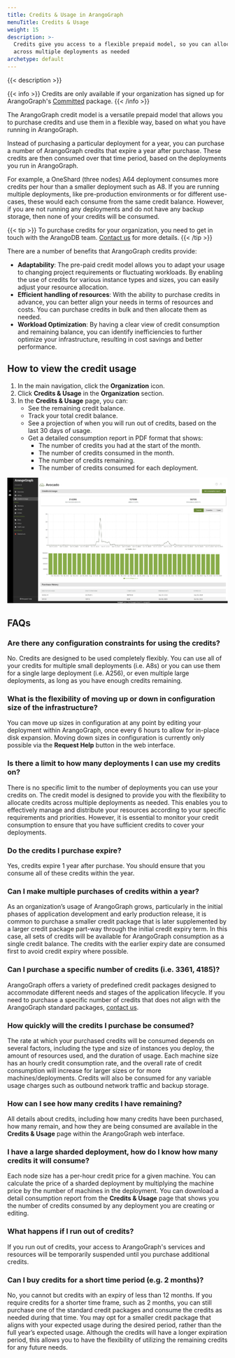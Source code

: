 ```yaml
---
title: Credits & Usage in ArangoGraph
menuTitle: Credits & Usage
weight: 15
description: >-
  Credits give you access to a flexible prepaid model, so you can allocate them
  across multiple deployments as needed
archetype: default
---
```

{{< description >}}

{{< info >}}
Credits are only available if your organization has signed up for
ArangoGraph's [Committed](../organizations/_index.md#committed) package.
{{< /info >}}

The ArangoGraph credit model is a versatile prepaid model that allows you to
purchase credits and use them in a flexible way, based on what you have running
in ArangoGraph.

Instead of purchasing a particular deployment for a year, you can purchase a
number of ArangoGraph credits that expire a year after purchase. These credits
are then consumed over that time period, based on the deployments you run
in ArangoGraph.

For example, a OneShard (three nodes) A64 deployment consumes more credits per
hour than a smaller deployment such as A8. If you are running multiple deployments,
like pre-production environments or for different use-cases, these would each consume
from the same credit balance. However, if you are not running any deployments
and do not have any backup storage, then none of your credits will be consumed.

{{< tip >}}
To purchase credits for your organization, you need to get in touch with the
ArangoDB team. [Contact us](https://www.arangodb.com/contact/) for more details.
{{< /tip >}}

There are a number of benefits that ArangoGraph credits provide:
- **Adaptability**: The pre-paid credit model allows you to adapt your usage to
  changing project requirements or fluctuating workloads. By enabling the use of
  credits for various instance types and sizes, you can easily adjust your
  resource allocation.
- **Efficient handling of resources**: With the ability to purchase credits in
  advance, you can better align your needs in terms of resources and costs.
  You can purchase credits in bulk and then allocate them as needed.
- **Workload Optimization**: By having a clear view of credit consumption and
  remaining balance, you can identify inefficiencies to further optimize your
  infrastructure, resulting in cost savings and better performance.

## How to view the credit usage

1. In the main navigation, click the **Organization** icon.
2. Click **Credits & Usage** in the **Organization** section.
3. In the **Credits & Usage** page, you can:
   - See the remaining credit balance.
   - Track your total credit balance.
   - See a projection of when you will run out of credits, based on the last 30 days of usage. 
   - Get a detailed consumption report in PDF format that shows:
     - The number of credits you had at the start of the month.
     - The number of credits consumed in the month.
     - The number of credits remaining.
     - The number of credits consumed for each deployment.

![ArangoGraph Credits and Usage](../../../images/arangograph-credits-and-usage.png)

## FAQs

### Are there any configuration constraints for using the credits?

No. Credits are designed to be used completely flexibly. You can use all of your
credits for multiple small deployments (i.e. A8s) or you can use them for a single
large deployment (i.e. A256), or even multiple large deployments, as long as you
have enough credits remaining.

### What is the flexibility of moving up or down in configuration size of the infrastructure?

You can move up sizes in configuration at any point by editing your deployment
within ArangoGraph, once every 6 hours to allow for in-place disk expansion.
Moving down sizes in configuration is currently only possible via the **Request Help**
button in the web interface.

### Is there a limit to how many deployments I can use my credits on?

There is no specific limit to the number of deployments you can use your credits
on. The credit model is designed to provide you with the flexibility to allocate
credits across multiple deployments as needed. This enables you to effectively
manage and distribute your resources according to your specific requirements and
priorities. However, it is essential to monitor your credit consumption to ensure
that you have sufficient credits to cover your deployments.

### Do the credits I purchase expire?

Yes, credits expire 1 year after purchase. You should ensure that you consume
all of these credits within the year.

### Can I make multiple purchases of credits within a year?

As an organization’s usage of ArangoGraph grows, particularly in the initial
phases of application development and early production release, it is common
to purchase a smaller credit package that is later supplemented by a larger
credit package part-way through the initial credit expiry term.
In this case, all sets of credits will be available for ArangoGraph consumption
as a single credit balance. The credits with the earlier expiry date are consumed
first to avoid credit expiry where possible.

### Can I purchase a specific number of credits (i.e. 3361, 4185)?

ArangoGraph offers a variety of predefined credit packages designed to
accommodate different needs and stages of the application lifecycle.
If you need to purchase a specific number of credits that does not align with
the ArangoGraph standard packages, [contact us](https://www.arangodb.com/contact/).

### How quickly will the credits I purchase be consumed?

The rate at which your purchased credits will be consumed depends on several
factors, including the type and size of instances you deploy, the amount of
resources used, and the duration of usage. Each machine size has an hourly credit
consumption rate, and the overall rate of credit consumption will increase for
larger sizes or for more machines/deployments. Credits will also be consumed for
any variable usage charges such as outbound network traffic and backup storage.

### How can I see how many credits I have remaining?

All details about credits, including how many credits have been purchased,
how many remain, and how they are being consumed are available in the
**Credits & Usage** page within the ArangoGraph web interface.

### I have a large sharded deployment, how do I know how many credits it will consume?

Each node size has a per-hour credit price for a given machine. You can calculate
the price of a sharded deployment by multiplying the machine price by the number
of machines in the deployment. You can download a detail consumption report from
the **Credits & Usage** page that shows you the number of credits consumed by any
deployment you are creating or editing.

### What happens if I run out of credits?

If you run out of credits, your access to ArangoGraph's services and resources
will be temporarily suspended until you purchase additional credits.

### Can I buy credits for a short time period (e.g. 2 months)?

No, you cannot but credits with an expiry of less than 12 months.
If you require credits for a shorter time frame, such as 2 months, you can still
purchase one of the standard credit packages and consume the credits as needed
during that time. You may opt for a smaller credit package that aligns with your
expected usage during the desired period, rather than the full year’s expected usage.
Although the credits will have a longer expiration period, this allows you to have
the flexibility of utilizing the remaining credits for any future needs.